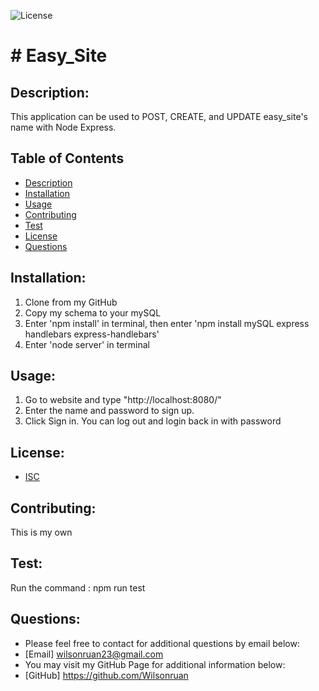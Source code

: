 ![License](https://img.shields.io/badge/License-ICS-green.svg)
# # Easy_Site

## Description:

This application can be used to POST, CREATE, and UPDATE easy_site's name with Node Express.  

## Table of Contents

- [Description](#description)
- [Installation](#installation)
- [Usage](#usage) 
- [Contributing](#contributing)
- [Test](#test)
- [License](#license) 
- [Questions](#questions)

## Installation:

1. Clone from my GitHub 
1. Copy my schema to your mySQL
1. Enter 'npm install' in terminal, then enter 'npm install mySQL express handlebars express-handlebars'
1. Enter 'node server' in terminal

## Usage:

1. Go to website and type "http://localhost:8080/"
1. Enter the name and password to sign up.
1. Click Sign in.  You can log out and login back in with password


## License:
   - [ISC](https://choosealicense.com/licenses/isc/)

## Contributing:

This is my own

## Test:

Run the command : npm run test

## Questions: 
  - Please feel free to contact for additional questions by email below: 
  - [Email] wilsonruan23@gmail.com
  - You may visit my GitHub Page for additional information below: 
  - [GitHub]  https://github.com/Wilsonruan